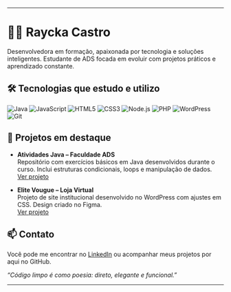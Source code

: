 ---------------------------------------------------------------------------------------------------------------------

# 👩‍💻 Raycka Castro

Desenvolvedora em formação, apaixonada por tecnologia e soluções inteligentes. Estudante de ADS focada em evoluir com projetos práticos e aprendizado constante.

## 🛠️ Tecnologias que estudo e utilizo

![Java](https://img.shields.io/badge/Java-ED8B00?style=for-the-badge&logo=java&logoColor=white)
![JavaScript](https://img.shields.io/badge/JavaScript-F7DF1E?style=for-the-badge&logo=javascript&logoColor=black)
![HTML5](https://img.shields.io/badge/HTML5-E34F26?style=for-the-badge&logo=html5&logoColor=white)
![CSS3](https://img.shields.io/badge/CSS3-1572B6?style=for-the-badge&logo=css3&logoColor=white)
![Node.js](https://img.shields.io/badge/Node.js-339933?style=for-the-badge&logo=nodedotjs&logoColor=white)
![PHP](https://img.shields.io/badge/PHP-777BB4?style=for-the-badge&logo=php&logoColor=white)
![WordPress](https://img.shields.io/badge/WordPress-21759B?style=for-the-badge&logo=wordpress&logoColor=white)
![Git](https://img.shields.io/badge/Git-F05032?style=for-the-badge&logo=git&logoColor=white)

## 📂 Projetos em destaque

- **Atividades Java – Faculdade ADS**  
  Repositório com exercícios básicos em Java desenvolvidos durante o curso. Inclui estruturas condicionais, loops e manipulação de dados.  
  [Ver projeto](https://github.com/C4str0RM/Atividade-Java---Facul)

- **Elite Vougue – Loja Virtual**  
  Projeto de site institucional desenvolvido no WordPress com ajustes em CSS. Design criado no Figma.  
  [Ver projeto](https://github.com/C4str0RM/Elite-Vougue)

## 📫 Contato

Você pode me encontrar no [LinkedIn](https://www.linkedin.com/in/raycka-messa-de-castro-408264327/) ou acompanhar meus projetos por aqui no GitHub.

_“Código limpo é como poesia: direto, elegante e funcional.”_

---------------------------------------------------------------------------------------------------------------------
